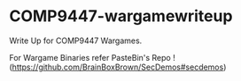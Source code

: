 # COMP9447-wargamewriteup
Write Up for COMP9447 Wargames. 

For Wargame Binaries refer PasteBin's Repo !(https://github.com/BrainBoxBrown/SecDemos#secdemos)

